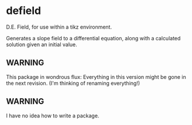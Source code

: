 # defield

D.E. Field, for use within a tikz environment.

Generates a slope field to a differential equation, along with a calculated solution given an initial value.

## WARNING

This package in wondrous flux: Everything in this version might be gone in the next revision. (I'm thinking of renaming everything!)

## WARNING

I have no idea how to write a package.
